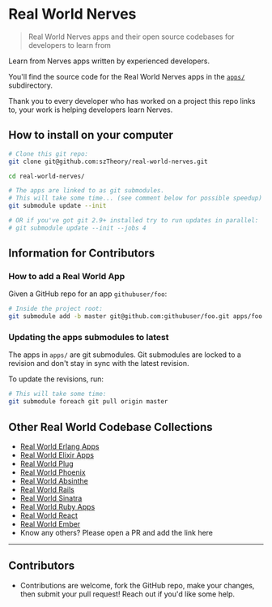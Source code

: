 # Real World Nerves

> Real World Nerves apps and their open source codebases for developers to learn from

Learn from Nerves apps written by experienced developers.

You'll find the source code for the Real World Nerves apps in the [`apps/`](apps/) subdirectory.

Thank you to every developer who has worked on a project this repo links to, your work is helping developers learn Nerves.

## How to install on your computer

```bash
# Clone this git repo:
git clone git@github.com:szTheory/real-world-nerves.git

cd real-world-nerves/

# The apps are linked to as git submodules.
# This will take some time... (see comment below for possible speedup)
git submodule update --init

# OR if you've got git 2.9+ installed try to run updates in parallel:
# git submodule update --init --jobs 4
```

## Information for Contributors

### How to add a Real World App

Given a GitHub repo for an app `githubuser/foo`:

```bash
# Inside the project root:
git submodule add -b master git@github.com:githubuser/foo.git apps/foo
```

### Updating the apps submodules to latest

The apps in `apps/` are git submodules. Git submodules are locked to a revision and don't stay in sync with the latest revision.

To update the revisions, run:

```bash
# This will take some time:
git submodule foreach git pull origin master
```

## Other Real World Codebase Collections

- [Real World Erlang Apps](https://github.com/szTheory/real-world-erlang-apps)
- [Real World Elixir Apps](https://github.com/szTheory/real-world-elixir-apps)
- [Real World Plug](https://github.com/szTheory/real-world-plug)
- [Real World Phoenix](https://github.com/szTheory/real-world-phoenix)
- [Real World Absinthe](https://github.com/szTheory/real-world-absinthe)
- [Real World Rails](https://github.com/eliotsykes/real-world-rails)
- [Real World Sinatra](https://github.com/jeromedalbert/real-world-sinatra)
- [Real World Ruby Apps](https://github.com/jeromedalbert/real-world-ruby-apps)
- [Real World React](https://github.com/jeromedalbert/real-world-react)
- [Real World Ember](https://github.com/eliotsykes/real-world-ember)
- Know any others? Please open a PR and add the link here

---

## Contributors

- Contributions are welcome, fork the GitHub repo, make your changes, then submit your pull request! Reach out if you'd like some help.